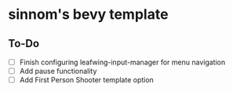# sinnom's bevy template
## To-Do
- [ ] Finish configuring leafwing-input-manager for menu navigation
- [ ] Add pause functionality
- [ ] Add First Person Shooter template option